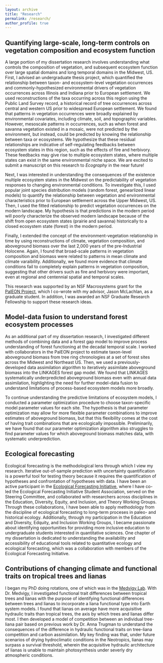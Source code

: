 ```yaml
---
layout: archive
title: "Research"
permalink: /research/
author_profile: true
---
```


## Quantifying large-scale, long-term controls on vegetation composition and ecosystem function

A large portion of my dissertation research involves understanding what controls the composition of vegetation, and subsequent ecosystem function over large spatial domains and long temporal domains in the Midwest, US. First, I advised an undergraduate thesis project, which quantified the relationship between taxon- and ecosystem-level vegetation occurrences and commonly-hypothesized environmental drivers of vegetation occurrences across Illinois and Indiana prior to European settlement. We used reconstructions of the taxa occurring across this region using the Public Land Survey record, a historical record of tree occurrences across central and western US prior to widespread European settlement. We found that patterns in vegetation occurrences were broadly explained by environmental covariates, including climate, soil, and topographic variables. However, mesoscale patterns in occurrences, such as when forest and savanna vegetation existed in a mosaic, were not predicted by the environment, but instead, could be predicted by knowing the relationship between taxa or ecosystems. We hypothesize that these residual relationships are indicative of self-regulating feedbacks between ecosystem states in this region, such as the effects of fire and herbivory. These feedbacks may give rise to multiple ecosystem states, where multiple states can exist in the same environmental niche space. We are excited to submit a manuscript on this research to *Ecography* in the near future!

Next, I was interested in understanding the consequences of the existence multiple ecosystem states in the Midwest on the predictability of vegetation responses to changing environmental conditions. To investigate this, I used popular joint species distribution models (random forest, genearlized linear models) to quantify the relationship between vegetation and environmental characteristics prior to European settlement across the Upper Midwest, US. Then, I used the fitted relationship to predict vegetation occurrences on the modern landscape. My hypothesis is that predictions in the modern period will poorly characterize the observed modern landscape because of the shift from open ecosystem states (prairie and savanna) historically to a closed ecosystem state (forest) in the modern period.

Finally, I extended the concept of the environment-vegetation relationship in time by using reconstructions of climate, vegetation composition, and aboveground biomass over the last 2,000 years of the pre-Industrial Holocene. Again, I found that broad-scale patterns in vegetation composition and biomass were related to patterns in mean climate and climate varaibility. Additionally, we found more evidence that climate conditions fail to completely explain patterns in vegetation composition, suggesting that other drivers such as fire and herbivory were important, even at regional and centennial spatial and temporal scales.

This research was supported by an NSF Macrosystems grant for the [PalEON Project](http://paleonproject.org), which I co-wrote with my advisor, Jason McLachlan, as a graduate student. In addition, I was awarded an NSF Graduate Research Fellowship to support these research ideas.

## Model-data fusion to understand forest ecosystem processes

As an additional part of my dissertation research, I investigated different methods of combining data and a forest gap model to improve process understanding of forest functioning at the decadal temporal scale. I worked with collaborators in the PalEON project to estimate taxon-level aboveground biomass from tree ring chronologies at a set of forest sites across the Midwest and Northeast US. Then, we used a previously-developed data assimilation algorithm to iteratively assimilate aboveground biomass into the LINKAGES forest gap model. We found that LINKAGES systematically underpredicted aboveground biomass even with annual data assimilation, highlighting the need for further model-data fusion to understand limitations of process-based ecosystem models more broadly.

To continue understanding the predictive limitations of ecosystem models, I conducted a parameter optimization procedure to choose taxon-specific model parameter values for each site. The hypothesis is that parameter optimization may allow for more flexible parameter combinations to improve estimates of aboveground biomass, but that this flexibility comes at the cost of having trait combinations that are ecologically impossible. Preliminarily, we have found that our parameter optimization algorithm also struggles to find parameter values for which aboveground biomass matches data, with systematic underprediction.

## Ecological forecasting

Ecological forecasting is the methodological lens through which I view my research. Iterative out-of-sample prediction with uncertainty quantification is a powerful tool for testing theory because it requires the quantification of hypotheses and confrontation of hypotheses with data. I have been an active participant in the [Ecological Forecasting Initiative](http://paleonproject.org), where I have co-led the Ecological Forecasting Initiative Student Association, served on the Steering Committee, and collaborated with researchers across disciplines in the Education, Diversity, Equity, and Inclusion, and Theory Working Groups. Through these collaborations, I have been able to apply methodology from the discipline of ecological forecasting to long-term proceses in paleo- and historical ecology. Additionally, through my participation in the Education and Diversity, Edquity, and Inclusion Working Groups, I became passionate about identifying opportunities for providing more inclusive education to undergraduate students interested in quantitative sciences. One chapter of my dissertation is dedicated to understanding the availability and accessibility of educational tools related to quantitative ecology and ecological forecasting, which was a collaboration with members of the Ecological Forecasting Initiative.

## Contributions of changing climate and functional traits on tropical trees and lianas

I began my PhD doing rotations, one of which was in the [Medvigy Lab](https://biology.nd.edu/labs/medvigy-lab/). With Dr. Medvigy, I investigated functional trait differences between tropical trees and lianas with the purpose of identifying functional differences between trees and lianas to incorporate a liana functional type into Earth system models. I found that lianas on average have more acquisitive hydraulic traits than tropical trees, the axis by which trees and lianas differ most. I then developed a model of competition between an individual tree-liana pair based on previous work by Dr. Anna Trugman to understand the consequences of the difference in hydraulic functional traits on tree-liana competition and carbon assimilation. My key finding was that, under future scenarios of drying hydroclimatic conditions in the Neotropics, lianas may surpass a survival threshold, wherein the acquisitive hydraulic architecture of lianas is unable to maintain photosynthesis under severly dry atmospheric conditions.